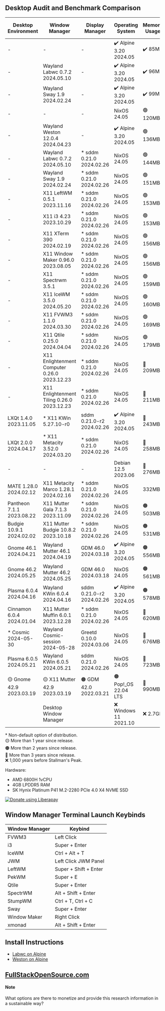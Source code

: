 ## Desktop Audit and Benchmark Comparison

|Desktop Environment      |Window Manager                              |Display Manager          |Operating System      |Memory Usage|Processor Usage    |Size on Disk|Reboot Time  |
|-------------------------|--------------------------------------------|-------------------------|----------------------|------------|-------------------|------------|-------------|
|-                        |-                                           |-                        |✔️ Alpine 3.20 2024.05|✔️ 85MB     |✔️ 0.00, 0.00, 0.00|✔️ 347M     |🔵 8 Seconds |
|-                        |Wayland Labwc 0.7.2 2024.05.10              |-                        |✔️ Alpine 3.20 2024.05|✔️ 96MB     |✔️ 0.00, 0.00, 0.00|✔️ 415M     |10 Seconds   |
|-                        |Wayland Sway 1.9 2024.02.24                 |-                        |✔️ Alpine 3.20 2024.05|✔️ 99MB     |✔️ 0.00, 0.00, 0.00|✔️ 744M     |🟡 15 Seconds|
|-                        |-                                           |-                        |NixOS 24.05           |🟢 120MB    |✔️ 0.00, 0.00, 0.00|🔵 2.4G     |✔️ 5 Seconds |
|-                        |Wayland Weston 12.0.4 2024.04.23            |-                        |✔️ Alpine 3.20 2024.05|🟢 136MB    |✔️ 0.00, 0.00, 0.00|✔️ 600M     |10 Seconds   |
|-                        |Wayland Labwc 0.7.2 2024.05.10              |* sddm 0.21.0 2024.02.26 |NixOS 24.05           |🟢 144MB    |✔️ 0.00, 0.00, 0.00|3.3G        |✔️ 5 Seconds |
|-                        |Wayland Sway 1.9 2024.02.24                 |* sddm 0.21.0 2024.02.26 |NixOS 24.05           |🟢 151MB    |✔️ 0.00, 0.00, 0.00|3.3G        |✔️ 5 Seconds |
|-                        |X11 LeftWM 0.5.1 2023.11.16                 |* sddm 0.21.0 2024.02.26 |NixOS 24.05           |🟢 153MB    |🟢 0.08, 0.02, 0.01|3.4G        |✔️ 5 Seconds |
|-                        |X11 i3 4.23 2023.10.29                      |* sddm 0.21.0 2024.02.26 |NixOS 24.05           |🟢 153MB    |0.23, 0.05, 0.02   |3.4G        |🟢 6 Seconds |
|-                        |X11 XTerm 390 2024.02.19                    |* sddm 0.21.0 2024.02.26 |NixOS 24.05           |🟢 156MB    |✔️ 0.00, 0.00, 0.00|3.4G        |🟢 7 Seconds |
|-                        |X11 Window Maker 0.96.0 2023.08.05          |* sddm 0.21.0 2024.02.26 |NixOS 24.05           |🟢 156MB    |🟢 0.07, 0.02, 0.00|3.4G        |🟢 7 Seconds |
|-                        |X11 Spectrwm 3.5.1                          |* sddm 0.21.0 2024.02.26 |NixOS 24.05           |🟢 159MB    |🔵 0.13, 0.03, 0.01|3.4G        |🟢 7 Seconds |
|-                        |X11 IceWM 3.5.0 2024.05.20                  |* sddm 0.21.0 2024.02.26 |NixOS 24.05           |🟢 160MB    |🔵 0.13, 0.03, 0.01|3.4G        |🟢 6 Seconds |
|-                        |X11 FVWM3 1.1.0 2024.03.30                  |* sddm 0.21.0 2024.02.26 |NixOS 24.05           |🟢 169MB    |0.27, 0.06, 0.02   |3.4G        |🔵 8 Seconds |
|-                        |X11 Qtile 0.25.0 2024.04.04                 |* sddm 0.21.0 2024.02.26 |NixOS 24.05           |🟢 179MB    |0.20, 0.05, 0.02   |3.4G        |🟢 7 Seconds |
|-                        |X11 Enlightenment Computer 0.26.0 2023.12.23|* sddm 0.21.0 2024.02.26 |NixOS 24.05           |🔵 209MB    |0.20, 0.05, 0.02   |🟡 5.7G     |🟢 6 Seconds |
|-                        |X11 Enlightenment Tiling 0.26.0 2023.12.23  |* sddm 0.21.0 2024.02.26 |NixOS 24.05           |🔵 211MB    |0.27, 0.06, 0.02   |🟡 5.7G     |🔵 8 Seconds |
|LXQt 1.4.0 2023.11.05    |* X11 KWin 5.27.10-r0                       |sddm 0.21.0-r2 2024.02.26|✔️ Alpine 3.20 2024.05|🔵 243MB    |✔️ 0.00, 0.00, 0.00|🟢 1.1G     |10 Seconds   |
|LXQt 2.0.0 2024.04.17    |* X11 Metacity 3.52.0 2024.03.20            |* sddm 0.21.0 2024.02.26 |NixOS 24.05           |🔵 258MB    |🟡 0.34, 0.08, 0.03|🟡 5.7G     |🟢 7 Seconds |
|-                        |-                                           |-                        |Debian 12.5 2023.06   |🔵 276MB    |✔️ 0.00, 0.00, 0.00|🟢 1.7G     |✔️ 5 Seconds |
|MATE 1.28.0 2024.02.12   |X11 Metacity Marco 1.28.1 2024.02.16        |* sddm 0.21.0 2024.02.26 |NixOS 24.05           |332MB       |🔵 0.13, 0.03, 0.01|🟠 6.0G     |🔵 9 Seconds |
|Pantheon 7.1.1 2023.08.22|X11 Mutter Gala 7.1.3 2023.11.09            |* sddm 0.21.0 2024.02.26 |NixOS 24.05           |🟠 503MB    |0.29, 0.06, 0.02   |🟠 6.4G     |12 Seconds   |
|Budgie 10.9.1 2024.02.02 |X11 Mutter Budgie 10.8.2 2023.10.18         |* sddm 0.21.0 2024.02.26 |NixOS 24.05           |🟠 531MB    |🟠 0.52, 0.13, 0.04|🟠 6.4G     |12 Seconds   |
|Gnome 46.1 2024.04.21    |Wayland Mutter 46.1 2024.04.19              |GDM 46.0 2024.03.18      |✔️ Alpine 3.20 2024.05|🟠 556MB    |🟡 0.48, 0.11, 0.03|🟢 1.8G     |🟠 19 Seconds|
|Gnome 46.2 2024.05.25    |Wayland Mutter 46.2 2024.05.25              |GDM 46.0 2024.03.18      |NixOS 24.05           |🟠 561MB    |🔵 0.14, 0.03, 0.01|🟠 6.2G     |🟡 13 Seconds|
|Plasma 6.0.4 2024.04.16  |Wayland KWin 6.0.4 2024.04.16               |sddm 0.21.0-r2 2024.02.26|✔️ Alpine 3.20 2024.05|🟠 578MB    |🟠 0.88, 0.20, 0.06|🔵 2.6G     |🟠 16 Seconds|
|Cinnamon 6.0.4 2024.01.04|X11 Mutter Muffin 6.0.1 2023.12.28          |* sddm 0.21.0 2024.02.26 |NixOS 24.05           |🔴 620MB    |🔴 1.05, 0.24, 0.08|🔴 7.1G     |12 Seconds   |
|* Cosmic 2024-05-30      |Wayland Cosmic-session 2024-05-28           |Greetd 0.10.0 2024.03.06 |NixOS 24.05           |🔴 676MB    |🟠 0.59, 0.14, 0.05|4.3G        |12 Seconds   |
|Plasma 6.0.5 2024.05.21  |Wayland KWin 6.0.5 2024.05.21               |sddm 0.21.0 2024.02.26   |NixOS 24.05           |🔴 723MB    |🔴 1.84, 0.47, 0.16|🔴 7.6G     |🔴 28 Seconds|
|🟡 Gnome 42.9 2023.03.19 |🟡 X11 Mutter 42.9 2023.03.19               |🟠 GDM 42.0 2022.03.21   |🟠 Pop!_OS 22.04 LTS  |🔴 990MB    |🔴 2.51, 0.63, 0.21|🔴 7.0G     |🔴 26 Seconds|
|                         |Desktop Window Manager                      |                         |❌ Windows 11 2021.10  |❌ 2.7GB     |0.04               |❌ 40.0G     |❌ 57 Seconds |

\* Non-default option of distribution.<br>
🟡 More than 1 year since release.<br>
🟠 More than 2 years since release.<br>
🔴 More than 3 years since release.<br>
❌ 1,000 years before Stallman's Peak.

Hardware: 
* AMD 6800H 1vCPU
* 4GB LPDDR5 RAM
* SK Hynix Platinum P41 M.2-2280 PCIe 4.0 X4 NVME SSD

<noscript><a href="https://liberapay.com/Craft/donate"><img alt="Donate using Liberapay" src="https://liberapay.com/assets/widgets/donate.svg"></a></noscript>


## Window Manager Terminal Launch Keybinds

|Window Manager             |Keybind                                         |
|---------------------------|------------------------------------------------|
|FVWM3                      |Left Click                                      |
|i3                         |Super + Enter                                   |
|IceWM                      |Ctrl + Alt + T                                  |
|JWM                        |Left Click JWM Panel                            |
|LeftWM                     |Super + Shift + Enter                           |
|PekWM                      |Super + E                                       |
|Qtile                      |Super + Enter                                   |
|SpectrWM                   |Alt + Shift + Enter                             |
|StumpWM                    |Ctrl + T, Ctrl + C                              |
|Sway                       |Super + Enter                                   |
|Window Maker               |Right Click                                     |
|xmonad                     |Alt + Shift + Enter                             |

## Install Instructions
* [Labwc on Alpine](/alpine/labwc.md)
* [Weston on Alpine](/alpine/weston.md)


## [FullStackOpenSource.com](https://fullstackopensource.com/)

#### Note
What options are there to monetize and provide this research information in a sustainable way?
